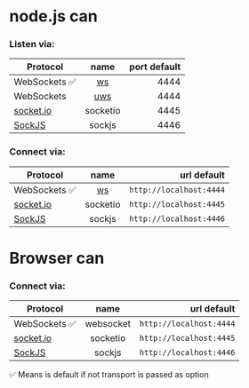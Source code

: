 
# node.js can
### Listen via:
| Protocol  | name | port default |
| ----------- |:-------:| -------:|
| WebSockets ✅ | [ws](https://github.com/websockets/ws) | 4444  |
| WebSockets    | [uws](https://github.com/uWebSockets/uWebSockets)  | 4444  |
| [socket.io](https://github.com/socketio/socket.io)    | socketio  | 4445  |
| [SockJS](https://github.com/sockjs/sockjs-node)    | sockjs  | 4446  |


### Connect via:
| Protocol  | name | url default |
| ----------- |:-------:| -------:|
| WebSockets ✅ | [ws](https://github.com/websockets/ws) | `http://localhost:4444`  |
| [socket.io](https://github.com/socketio/socket.io)    | socketio  | `http://localhost:4445`  |
| [SockJS](https://github.com/sockjs/sockjs-node)    | sockjs  | `http://localhost:4446`  |


# Browser can
### Connect via:
| Protocol  | name | url default |
| ----------- |:-------:| -------:|
| WebSockets ✅ | websocket | `http://localhost:4444`  |
| [socket.io](https://github.com/socketio/socket.io)    | socketio  | `http://localhost:4445`  |
| [SockJS](https://github.com/sockjs/sockjs-node)    | sockjs  | `http://localhost:4446`  |



✅ Means is default if not transport is passed as option



<!--
# By technology

### WebSockets ([ws](https://github.com/websockets/ws))
|    | Browser | node.js |
| ----------- |:-------:| -------:|
| __Browser__     | ❌ | ✅  |
| __node.js__     | ✅  | ✅  |

### [socket.io](https://github.com/socketio)
|   | Browser | node.js |
| ----------- |:-------:| -------:|
| __Browser__     | ❌ | ✅  |
| __node.js__     | ✅  | ✅  |

### [SockJS](https://github.com/sockjs)
|   | Browser | node.js |
| ----------- |:-------:| -------:|
| __Browser__     | ❌ | ✅  |
| __node.js__     | ✅  | ✅  |




# All

|             | Browser | node.js |
| ----------- |:-------:| -------:|
| __Browser__     | - | WebSockets, [socket.io](https://github.com/socketio), [SockJS](https://github.com/sockjs)  |
| __node.js__     | WebSockets, [socket.io](https://github.com/socketio), [SockJS](https://github.com/sockjs)  | WebSockets, [socket.io](https://github.com/socketio), [SockJS](https://github.com/sockjs)  |





# By Platform

| Browser | Listen | Connect |
| ---------- |:--:| --:|
| WebSockets    | ❌ |✅ |
| [socket.io](https://github.com/socketio)  | ❌ |✅ |
| [SockJS](https://github.com/sockjs)     | ❌ |✅ |

| node.js | Listen | Connect |
| --------------- |:--:| --:|
| WebSockets ([ws](https://github.com/websockets/ws)) | ✅ | ✅ |
| [socket.io](https://github.com/socketio)       | ✅ | ✅ |
| [SockJS](https://github.com/sockjs)          | ✅ | ✅ |
-->


